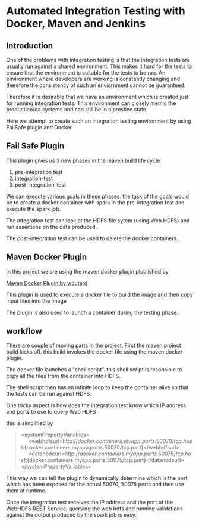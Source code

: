 # Automated Integration Testing with Docker, Maven and Jenkins

## Introduction

One of the problems with integration testing is that the integration tests are usually run against a shared environment.
This makes it hard for the tests to ensure that the environment is suitable for the tests to be run.
An environment where developers are working is constantly changing and therefore the consistency of such an enviornment
cannot be guaranteed.

Therefore it is desirable that we have an environment which is created just for running integration tests.
This environment can closely memic the production/qa systems and can still be in a prestine state.

Here we attempt to create such an integration testing environment by using FailSafe plugin and Docker

## Fail Safe Plugin

This plugin gives us 3 new phases in the maven build life cycle

1. pre-integration test
2. integration-test
3. post-integration-test

We can execute various goals in these phases. the task of the goals would be to
create a docker container with spark in the pre-integration test and execute the spark job.

The integration test can look at the HDFS file sytem (using Web HDFS) and run assertions on the data produced.

The post-integration test can be used to delete the docker containers.

## Maven Docker Plugin

In this project we are using the maven docker plugin plublished by

[Maven Docker Plugin by wouterd](https://github.com/wouterd/docker-maven-plugin)

This plugin is used to execute a docker file to build the image and then
copy input files into the image

The plugin is also used to launch a container during the testing phase.

## workflow

There are couple of moving parts in the project. First the maven project build kicks off.
this build invokes the docker file using the maven docker plugin.

The docker file launches a "shell script". this shell script is resonsible to copy all
the files from the container into HDFS.

The shell script then has an infinite loop to keep the container alive so that
the tests can be run against HDFS.

One tricky aspect is how does the integration test know which IP address and ports to use to query Web HDFS

this is simplified by

>   &lt;systemPropertyVariables&gt;
    &nbsp;&nbsp;&nbsp;&nbsp;&nbsp;&lt;webhdfsurl&gt;http://${docker.containers.myapp.ports.50070/tcp.host}:${docker.containers.myapp.ports.50070/tcp.port}&lt;/webhdfsurl&gt;
    &nbsp;&nbsp;&nbsp;&nbsp;&nbsp;&lt;datanodeurl&gt;http://${docker.containers.myapp.ports.50075/tcp.host}:${docker.containers.myapp.ports.50075/tcp.port}&lt;/datanodeurl&gt;
    &lt;/systemPropertyVariables&gt;

This way we can tell the plugin to dynamically determine which is the port which has been exposed for the actual 50070, 50075 ports and then use them at runtime.


Once the integration test receives the IP address and the port of the WebHDFS REST Service, querying the web hdfs and running validations against the output produced by the spark job is easy.


